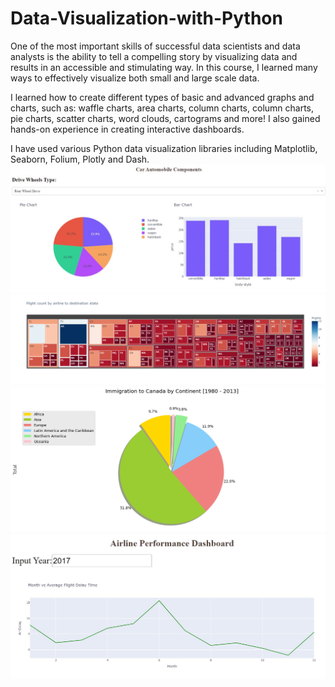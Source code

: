 # Data-Visualization-with-Python
One of the most important skills of successful data scientists and data analysts is the ability to tell a compelling story by visualizing data and results in an accessible and stimulating way. In this course, I learned many ways to effectively visualize both small and large scale data.

I learned how to create different types of basic and advanced graphs and charts, such as: waffle charts, area charts, column charts, column charts, pie charts, scatter charts, word clouds, cartograms and more! I also gained hands-on experience in creating interactive dashboards.

I have used various Python data visualization libraries including Matplotlib, Seaborn, Folium, Plotly and Dash.
![4](https://github.com/tina-ds/Data-Visualization-with-Python/blob/c3370e6e6093a8ac81613432b3acb2ab48ac8cf5/4.jpg)
![/US%20Domestic%20Airline%20Flights%20Performance](https://github.com/tina-ds/Data-Visualization-with-Python/blob/98c6bf2f4abbcd3eaa2a63389b5185dd45b684e2/US%20Domestic%20Airline%20Flights%20Performance.png)
![output](https://github.com/tina-ds/Data-Visualization-with-Python/blob/c262f4e5142674679f36a8f819bc838c53882df5/output.png)
![Airline%20Performance%20Dashboard.png](https://github.com/tina-ds/Data-Visualization-with-Python/blob/9ec9323193a787b988c6495d9af3a4fbab1a38f8/Airline%20Performance%20Dashboard.png.jpg)
